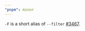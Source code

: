 ```yaml
---
"pnpm": minor
---
```


`-F` is a short alias of `--filter` [#3467](https://github.com/pnpm/pnpm/issues/3467).
